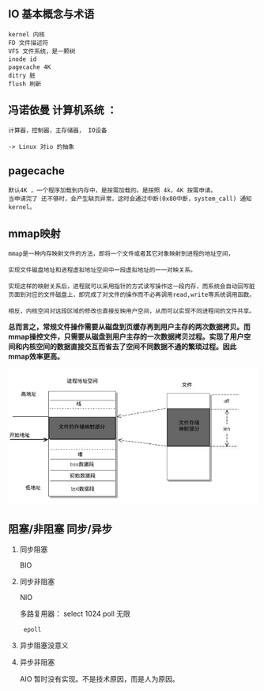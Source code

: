 ## IO 基本概念与术语

    kernel 内核
    FD 文件描述符
    VFS 文件系统，是一颗树
    inode id 
    pagecache 4K
    ditry 脏
    flush 刷新

## 冯诺依曼 计算机系统 ：
    计算器，控制器，主存储器， IO设备

    -> Linux 对io 的抽象

## pagecache 
    默认4K ，一个程序加载到内存中，是按需加载的。是按照 4k，4K 按需申请。
    当申请完了 还不够时，会产生缺页异常，这时会通过中断(0x80中断，system_call) 通知 kernel。

    
## mmap映射

    mmap是一种内存映射文件的方法，即将一个文件或者其它对象映射到进程的地址空间，
    
    实现文件磁盘地址和进程虚拟地址空间中一段虚拟地址的一一对映关系。
    
    实现这样的映射关系后，进程就可以采用指针的方式读写操作这一段内存，而系统会自动回写脏页面到对应的文件磁盘上，即完成了对文件的操作而不必再调用read,write等系统调用函数。
    
    相反，内核空间对这段区域的修改也直接反映用户空间，从而可以实现不同进程间的文件共享。

**总而言之，常规文件操作需要从磁盘到页缓存再到用户主存的两次数据拷贝。而mmap操控文件，只需要从磁盘到用户主存的一次数据拷贝过程。实现了用户空间和内核空间的数据直接交互而省去了空间不同数据不通的繁琐过程。因此mmap效率更高。**

 ![如下图](./img/mmap.png)

## 阻塞/非阻塞 同步/异步

1. 同步阻塞
    
    BIO 

1. 同步非阻塞
    
    NIO

    多路复用器：
        select  1024
        poll    无限

        epoll   



1. 异步阻塞没意义

1. 异步非阻塞

    AIO 暂时没有实现。不是技术原因，而是人为原因。


 
